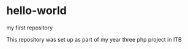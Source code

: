 # hello-world
my first repository

This repository was set up as part of my year three php project in ITB
